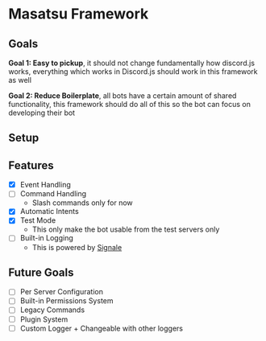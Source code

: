 # Masatsu Framework

## Goals

**Goal 1: Easy to pickup**, it should not change fundamentally how discord.js works, everything which works in Discord.js should work in this framework as well

**Goal 2: Reduce Boilerplate**, all bots have a certain amount of shared functionality, this framework should do all of this so the bot can focus on developing their bot

## Setup

## Features

- [x] Event Handling
- [ ] Command Handling
  - Slash commands only for now
- [x] Automatic Intents
- [x] Test Mode
  - This only make the bot usable from the test servers only
- [ ] Built-in Logging
  - This is powered by [Signale](https://github.com/klaussinani/signale)

## Future Goals

- [ ] Per Server Configuration
- [ ] Built-in Permissions System
- [ ] Legacy Commands
- [ ] Plugin System 
- [ ] Custom Logger + Changeable with other loggers